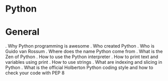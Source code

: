 # Python
# General
. Why Python programming is awesome
. Who created Python
. Who is Guido van Rossum
. Where does the name Python come from
. What is the Zen of Python
. How to use the Python interpreter
. How to print text and variables using print
. How to use strings
. What are indexing and slicing in Python
. What is the official Holberton Python coding style and how to check your code with PEP 8
